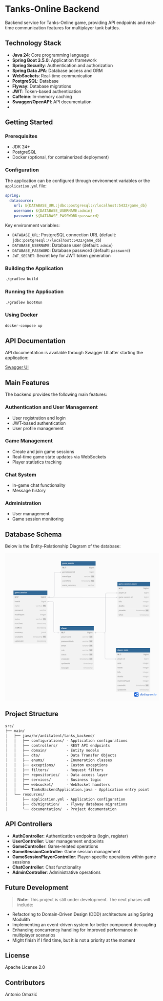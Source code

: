 # Tanks-Online Backend

Backend service for Tanks-Online game, providing API endpoints and real-time communication features for multiplayer tank battles.

## Technology Stack

- **Java 24**: Core programming language
- **Spring Boot 3.5.0**: Application framework
- **Spring Security**: Authentication and authorization
- **Spring Data JPA**: Database access and ORM
- **WebSockets**: Real-time communication
- **PostgreSQL**: Database
- **Flyway**: Database migrations
- **JWT**: Token-based authentication
- **Caffeine**: In-memory caching
- **Swagger/OpenAPI**: API documentation
- 
## Getting Started

### Prerequisites

- JDK 24+
- PostgreSQL 
- Docker (optional, for containerized deployment)

### Configuration

The application can be configured through environment variables or the `application.yml` file:

```yaml
spring:
  datasource:
    url: ${DATABASE_URL:jdbc:postgresql://localhost:5432/game_db}
    username: ${DATABASE_USERNAME:admin}
    password: ${DATABASE_PASSWORD:password}
```

Key environment variables:
- `DATABASE_URL`: PostgreSQL connection URL (default: `jdbc:postgresql://localhost:5432/game_db`)
- `DATABASE_USERNAME`: Database user (default: `admin`)
- `DATABASE_PASSWORD`: Database password (default: `password`)
- `JWT_SECRET`: Secret key for JWT token generation

### Building the Application

```bash
./gradlew build
```

### Running the Application

```bash
./gradlew bootRun
```

### Using Docker

```bash
docker-compose up
```

## API Documentation

API documentation is available through Swagger UI after starting the application:

[Swagger UI](http://localhost:8080/swagger-ui.html)

## Main Features

The backend provides the following main features:

### Authentication and User Management

- User registration and login
- JWT-based authentication
- User profile management

### Game Management

- Create and join game sessions
- Real-time game state updates via WebSockets
- Player statistics tracking

### Chat System

- In-game chat functionality
- Message history

### Administration

- User management
- Game session monitoring

## Database Schema

Below is the Entity-Relationship Diagram of the database:

![ER Diagram](/tanks_backend/src/main/resources/documentation/ERDiagram.png)

## Project Structure

```
src/
├── main/
│   ├── java/hr/antitalent/tanks_backend/
│   │   ├── configurations/ - Application configurations
│   │   ├── controllers/    - REST API endpoints
│   │   ├── domain/         - Entity models
│   │   ├── dto/            - Data Transfer Objects
│   │   ├── enums/          - Enumeration classes
│   │   ├── exceptions/     - Custom exceptions
│   │   ├── filters/        - Request filters
│   │   ├── repositories/   - Data access layer
│   │   ├── services/       - Business logic
│   │   ├── websocket/      - WebSocket handlers
│   │   └── TanksBackendApplication.java - Application entry point
│   └── resources/
│       ├── application.yml - Application configuration
│       ├── db/migration/   - Flyway database migrations
│       └── documentation/  - Project documentation
```

## API Controllers

- **AuthController**: Authentication endpoints (login, register)
- **UserController**: User management endpoints
- **GameController**: Game-related operations
- **GameSessionController**: Game session management
- **GameSessionPlayerController**: Player-specific operations within game sessions
- **ChatController**: Chat functionality
- **AdminController**: Administrative operations

## Future Development

> **Note:** This project is still under development. The next phases will include:

- Refactoring to Domain-Driven Design (DDD) architecture using Spring Modulith
- Implementing an event-driven system for better component decoupling
- Enhancing concurrency handling for improved performance in multiplayer scenarios
- Might finish if I find time, but it is not a priority at the moment

## License

Apache License 2.0

## Contributors

Antonio Omazić

